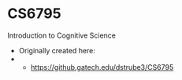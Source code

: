 # CS6795
Introduction to Cognitive Science

* Originally created here:
* * https://github.gatech.edu/dstrube3/CS6795
